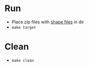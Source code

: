 # Run
* Place zip files with [shape files](https://en.wikipedia.org/wiki/Shapefile) in dir
* `make target`

# Clean
* `make clean`
